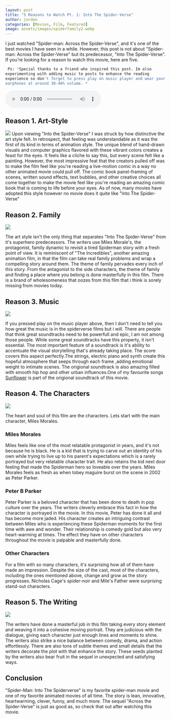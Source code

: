 ```yaml
---
layout: post
title: "5 Reasons to Watch Pt. 1: Into The Spider-Verse"
author: jordon
categories: [Movies, Film, Featured]
image: assets/images/spiderfamily2.webp
---
```


I just watched "Spider-man: Across the Spider-Verse", and it's one of the best movies I have seen in a while. However, this post is not about "Spider-man: Across the Spider-Verse" but its predecessor, "Into The Spider-Verse". If you're looking for a reason to watch this movie, here are five.

```sh
 Ps: *Special thanks to a friend who inspired this post. Im also experimenting with adding music to posts to enhance the reading experience so don't forget to press play on music player and wear your earphones at around 30-40% volume. *
```
<audio   controls>
 <source src="../assets/music/trackg.mp3" type="audio/mp3">
</audio>

## Reason 1. Art-Style

![](/800LansGallery/assets/images/spiderart.webp)
Upon viewing "Into the Spider-Verse" I was struck by how distinctive the art style felt. In retrospect, that feeling was understandable as it was the first of its kind in terms of animation style. The unique blend of hand-drawn visuals and computer graphics flavored with these vibrant colors creates a feast for the eyes. It feels like a cliche to say this, but every scene felt like a painting. However, the most impressive feat that the creators pulled off was to make the film feel like you're reading a live-motion comic in a way no other animated movie could pull off. The comic book panel-framing of scenes, written sound effects, text bubbles, and other creative choices all come together to make the movie feel like you're reading an amazing comic book that is coming to life before your eyes. As of now, many movies have adopted this style however no movie does it quite like "Into The Spider-Verse"

## Reason 2. Family

![](/800LansGallery/assets/images/spiderfamily.gif)

The art style isn't the only thing that separates "Into The Spider-Verse" from it's superhero predecessors. The writers use Miles Morale's, the protagonist, family dynamic to revisit a tired Spiderman story with a fresh point of view. It is reminiscent of "The Incredibles", another amazing animation film, in that the film can take real family problems and wrap a compelling story around them. The theme of family pervades every inch of this story. From the antagonist to the side characters, the theme of family and finding a place where you belong is done masterfully in this film. There is a brand of wholesomeness that oozes from this film that i think is sorely missing from movies today.

## Reason 3. Music

![](/800LansGallery/assets/images/listening-to-music-miles-morales.gif)

If you pressed play on the music player above, then I don't need to tell you how great the music is in the spiderverse films but i will. There are people that think great soundtracks need to be powerfull and epic, I am not among those people. While some great soundtracks have this property, it isn't essential. The most important feature of a soundtrack is it's ability to accentuate the visual storytelling that's already taking place. The score covers this aspect perfectly.The strings, electric piano and synth create this hopeful atmosphere that seeps through each frame ,adding emotional weight to intimate scenes. The origional soundtrack is also amazing filled with smooth hip hop and other urban influences.One of my favourite songs [Sunflower](https://www.youtube.com/watch?v=ApXoWvfEYVU) is part of the origional soundtrack of this movie.

## Reason 4. The Characters

![](/800LansGallery/assets/images/spiderchars2.gif)

The heart and soul of this film are the characters. Lets start with the main character, Miles Morales.

### Miles Morales

Miles feels like one of the most relatable protagonist in years, and it's not because he is black. He is a kid that is trying to carve out an identity of his own while trying to live up to his parent's expectations which is a rarely portrayed but very relatable character trait. He also retains the kid next door feeling that made the Spiderman hero so loveable over the years. Miles Morales feels as fresh as when tobey maguire burst on the scene in 2002 as Peter Parker.

### Peter B Parker

Peter Parker is a beloved character that has been done to death in pop culture over the years. The writers cleverly embrace this fact in how the character is portrayed in the movie. In this movie, Peter has done it all and has become more jaded. His character creates an intriguing contrast between Miles who is experiencing these Spiderman moments for the first time with awe and wonder. Their relationship is comedy gold but also very heart-warming at times. The effect they have on other characters throughout the movie is palpable and masterfully done.

### Other Characters

For a film with so many characters, it's surprising how all of them have made an impression. Despite the size of the cast, most of the characters, including the ones mentioned above, change and grow as the story progresses. Nicholas Cage's spider-noir and Mile's Father were surprising stand-out characters.

## Reason 5. The Writing

![](/800LansGallery/assets/images/spiderwriting.gif)

The writers have done a masterful job in this film taking every story element and weaving it into a cohesive moving portrait. They are judicious with the dialogue, giving each character just enough lines and moments to shine. The writers also strike a nice balance between comedy, drama, and action effortlessly. There are also tons of subtle themes and small details that the writers decorate the plot with that enhance the story. These seeds planted by the writers also bear fruit in the sequel in unexpected and satisfying ways.

## Conclusion
"Spider-Man: Into The Spiderverse" is my favorite spider-man movie and one of my favorite animated movies of all time. The story is lean, innovative, heartwarming, clever, funny, and much more. The sequel "Across the Spider-Verse" is just as good as, so check that out after watching this movie.

<style>
  code {
    white-space : pre-wrap !important;
    word-break: break-word;
  }
</style>
